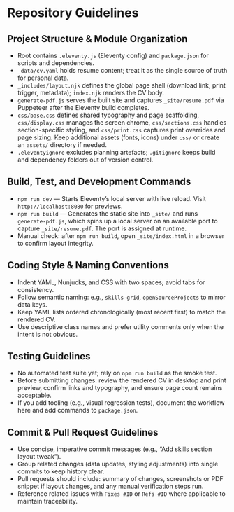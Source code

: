 # Repository Guidelines

## Project Structure & Module Organization
- Root contains `.eleventy.js` (Eleventy config) and `package.json` for scripts and dependencies.
- `_data/cv.yaml` holds resume content; treat it as the single source of truth for personal data.
- `_includes/layout.njk` defines the global page shell (download link, print trigger, metadata); `index.njk` renders the CV body.
- `generate-pdf.js` serves the built site and captures `_site/resume.pdf` via Puppeteer after the Eleventy build completes.
- `css/base.css` defines shared typography and page scaffolding, `css/display.css` manages the screen chrome, `css/sections.css` handles section-specific styling, and `css/print.css` captures print overrides and page sizing. Keep additional assets (fonts, icons) under `css/` or create an `assets/` directory if needed.
- `.eleventyignore` excludes planning artefacts; `.gitignore` keeps build and dependency folders out of version control.

## Build, Test, and Development Commands
- `npm run dev` — Starts Eleventy’s local server with live reload. Visit `http://localhost:8080` for previews.
- `npm run build` — Generates the static site into `_site/` and runs `generate-pdf.js`, which spins up a local server on an available port to capture `_site/resume.pdf`. The port is assigned at runtime.
- Manual check: after `npm run build`, open `_site/index.html` in a browser to confirm layout integrity.

## Coding Style & Naming Conventions
- Indent YAML, Nunjucks, and CSS with two spaces; avoid tabs for consistency.
- Follow semantic naming: e.g., `skills-grid`, `openSourceProjects` to mirror data keys.
- Keep YAML lists ordered chronologically (most recent first) to match the rendered CV.
- Use descriptive class names and prefer utility comments only when the intent is not obvious.

## Testing Guidelines
- No automated test suite yet; rely on `npm run build` as the smoke test.
- Before submitting changes: review the rendered CV in desktop and print preview, confirm links and typography, and ensure page count remains acceptable.
- If you add tooling (e.g., visual regression tests), document the workflow here and add commands to `package.json`.

## Commit & Pull Request Guidelines
- Use concise, imperative commit messages (e.g., “Add skills section layout tweak”).
- Group related changes (data updates, styling adjustments) into single commits to keep history clear.
- Pull requests should include: summary of changes, screenshots or PDF snippet if layout changes, and any manual verification steps run.
- Reference related issues with `Fixes #ID` or `Refs #ID` where applicable to maintain traceability.
